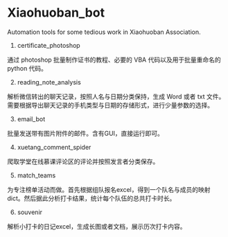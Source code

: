 # Xiaohuoban_bot

Automation tools for some tedious work in Xiaohuoban Association.

1. certificate_photoshop

通过 photoshop 批量制作证书的教程、必要的 VBA 代码以及用于批量重命名的 python 代码。

2. reading_note_analysis

解析微信转出的聊天记录，按照人名与日期分类保持，生成 Word 或者 txt 文件。需要根据导出聊天记录的手机类型与日期的存储形式，进行少量参数的选择。

3. email_bot

批量发送带有图片附件的邮件。含有GUI，直接运行即可。

4. xuetang_comment_spider

爬取学堂在线慕课评论区的评论并按照发言者分类保存。

5. match_teams

为专注榜单活动而做。首先根据组队报名excel，得到一个队名与成员的映射dict。然后据此分析打卡结果，统计每个队伍的总共打卡时长。

6. souvenir

解析小打卡的日记excel，生成长图或者文档，展示历次打卡内容。
